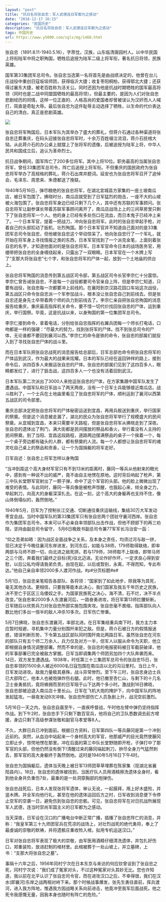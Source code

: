 ```yaml
---
layout: "post"
title: "抗日名将张自忠：军人武德连日军都为之感动"
date: "2018-12-17 16:15"
categories: "民国历史"
description: "抗日名将张自忠：军人武德连日军都为之感动"
tags: 中国历史
url: https://www.y5000.com/zgls/mg/1468.html
---
```






张自忠（1891.8.11-1940.5.16），字荩忱，汉族，山东临清唐园村人。以中华民国上将衔陆军中将之职殉国，牺牲后追授为陆军二级上将军衔，著名抗日将领，民族英雄。

国军第33集团军总司令。张自忠当选第一名将首先是由战绩决定的，他曾在台儿庄战役中重创日寇坂垣师团，获得临沂大捷；收复枣阳桐柏，获得鄂北大捷；还获得过襄东大捷，被老百姓称为活关公。同时还因为他是抗战时期牺牲的国军最高将领（同时也是二战中同盟国牺牲的最高将领）。但最主要的，是因为人们对张自忠悲剧经历的同情，这样一位正直的、人格高尚的爱国者却曾被误认为汉奸而人人喊打，简直是奇耻大辱。最后张自忠为这件耻辱主动选择了牺牲，以生命的代价表达自己的清白，真正是悲剧英雄。

![](https://img.y5000.com/uploads/allimg/130714/2-130G41UK4A3.jpg)

张自忠将军殉国后，日本军队为其举办了盛大的葬礼，但蒋介石通过各种渠道将张自忠迁葬重庆，在码头迎接张自忠将军时，十余万百姓啜泣流泪，蒋介石抚棺大恸。从此蒋介石的办公桌上就摆上了张将军的遗像，后被追授为陆军上将，中华人民共和国成立后，追认为革命烈士。

抗日战争期间，国军阵亡了200多位将军。其中上将10位。职务最高的当属张自忠将军，曾任33集团军总司令，阵亡后追授上将军衔。不但重庆的国民政府为张自忠将军举办了高规格的葬礼，蒋介石出席并题词。延安也为张自忠将军召开了追悼会，毛泽东、周恩来、朱德都送了挽联。

1940年5月16日，弹尽粮绝的张自忠将军，在湖北宜城县方家集的一座土坡南瓜店，被日军包围了。拂晓时分，南瓜店就受到了日军猛烈的炮击，一座不大的山坡被火海包围了。张自忠将军身边已经只剩下几个人，其中还有苏联的军事顾问。张自忠将军让副参谋长带着苏联军事顾问离开了，南瓜店战场上上的三间草房里只剩下了张自忠将军一个人。他的身上已经有多处伤口在流血，而日本鬼子已经冲上来了。一个日本军官，提着一把战刀，冲向张自忠将军。此时的张自忠举起手枪，对着自己的头部扣动了扳机，壮烈殉国。那个日本军官并不知道自己面对的是33集团军总司令张自忠，但他被张自忠这个举动惊呆了。他向张自忠行了一个军礼，就开始在将军身上寻找情报之类的东西，日本军官找到了一个派克金笔，上面刻着张自忠的名字，才知道他面对的是张自忠将军。日本军官命令日本的战场医务官，用绷带把张自忠的全身缠绕起来，只露出了一双眼睛。日本军官在一个木牌上写了“支那大将张自忠”七个字，和张自忠将军的尸体一起，放到一个土地庙的供台上。

张自忠将军殉国的消息传到第五战区司令部，第五战区司令长官李宗仁十分震惊。李宗仁曾告诫张自忠，不是每一个战役都要司令官亲自上阵，但是李宗仁知道，只要有战役，张自忠每一次都要冲上前线的。在襄阳到京汉路花园口车站这次战役，第五战区只命令张自忠派一个军参加战斗，根本没让张自忠自己到前线去。但是张自忠还是身先士卒带着两个师的兵力到前线去了。李宗仁亲自把张自忠殉国的消息报告给重庆，重庆最高指挥机关命令，要不惜一切代价找回张自忠的尸体，运到重庆，举行国祭。毕竟，这是抗战以来，以身殉国的第一位集团军总司令。

李宗仁接到命令，拿着电话，分别给张自忠指挥的右翼兵团每一个师长打电话，口吻都是一样的强硬：“尽最大的努力，找到张将军的尸体。找不到张总司令的尸体，无论谁都不要回到襄河以西。”李宗仁的命令是铁的命令，张自忠的部属们就投入到了寻找张自忠尸体的战斗里。

而在日本军队把张自忠战死的消息报告给总部后，日军总部也命令把张自忠将军的尸体运到武汉，作为最大的战果来炫耀。日本的军队已经在返回钟祥的路上，接到命令后，派四百多人来搬运张自忠的尸体。张自忠的部属们见到了这四百多人，眼睛都发红了，进行了狙击战，这四百多人一个也没有活着回到武汉。

日本军队第二次派出了3000人来抢运张自忠的尸体，在方家集跟中国军队发生了遭遇战。中国军队和日军战斗了两天两夜，没有一个日军士兵能够接近南瓜店。战斗胜利了，一个士兵在土地庙里看见了张自忠将军的尸体，顺利运到了襄河以西第五战区的司令部里。

重庆总部决定把张自忠将军的尸体秘密运送到宜昌，再用兵舰送到重庆，举行国家的祭奠。但是这个消息被走漏了，湖北的民众为张自忠将军举行了规模盛大的民间祭奠。从宜城到宜昌，本来只需要半天路程，但是张自忠将军从拂晓走到了深夜。张自忠的遗体出了荆门，满大街都是民间摆放的祭品和香火，举行着没有人主持的民间祭奠。到了当阳、宜昌这段路程，道路两边摆满祭品的桌子一个挨着一个，每一个桌子旁边都有磕头的人群，都有祭奠的人流。每一个人都想让张自忠将军的魂灵吃自己桌上的祭品和贡香，让一个为国捐躯的将军走好。

日军自述：张自忠上将军怎样以身殉国

“当冲到距这个高大身材军官只有不到13米的距离时，藤冈一等兵从他射来的眼光中，感到有一种说不出的威严，竟不由自主地愣在原地。这时背后响起了枪声，第三中队长堂野军官射出了一颗子弹，命中了这个军官的头部。他的脸上微微出现了难受的表情。与此同时，藤冈一等兵像是被枪声惊醒，也狠起心来，倾全身之力，举起刺刀，向高大的身躯深深扎去。在这一刻，这个高大的身躯再也支持不住，像山体倒塌似的，轰然倒地。”

1940年5月，日军为了控制长江交通、切断通往重庆运输线，集结30万大军发动枣宜会战。当时中国军队的第33集团军只有张自忠两个团驻守襄河西岸。张自忠作为集团军总司令，本来可以不必亲自率领部队出击作战，但他不顾部下的再三劝阻，坚持由副总司令留守，
5月6日晚致书副总司令兼77军军长冯治安一函：

“仰之吾弟如晤：因为战区全面战争之关系，及本身之责任，均须过河与敌一拼，现已决定于今晚往襄河东岸进发，到河东后，如能与38师，179师取得联络，即率两部与马师不顾一切，向北进之敌死拼。若与179师，38师取不上联络，即带马师之三个团，奔着我们最终之目标(死)往北迈进。无论作好作坏，一定求良心得到安慰，以后公私均得请我弟负责。由现在起，以后或暂别，永离，不得而知，专此布达。”他自己亲自率领2000多人渡河作战。#p#分页标题#e#  
  
5月1日，张自忠亲笔昭告各部队、各将领：“国家到了如此地步，除我等为其死，毫无其他办法。更相信，只要我等能本此决心，我们国家及我五千年历史之民族，决不至亡于区区三岛倭奴之手。为国家民族死之决心，海不清，石不烂，决不半点改变。”张自忠率2000多人东渡襄河后，一路奋勇进攻，将日军第13师拦腰斩断。日军随后以优势兵力对张自忠所部实施包围夹攻。张自忠毫不畏缩，指挥部队向人数比他们多出一倍半的敌人冲杀10多次。日军伤亡惨重。

5月7日拂晓，张自忠东渡襄河，率部北进。在日军集结重兵南下时，我方主力本应暂时规避，寻机集中力量分别围歼来犯之敌。但是，蒋介石被日方的假情报迷惑，错误判断形势，下令第五战区部队同时围歼南北两路日军。虽然张自忠在河东的部队只有五个师二万余人，兵力仅及对方一半，但军人以服从命令为天职，他立即根据自身情况调整部署。然而不幸的是，张自忠的电报密码被日军截获破译，他的军事部署已完全被敌方掌握。日军当即调集两个师团另加四个大队奔袭而来。14日，双方发生遭遇战。1938年，时任第三十三集团军总司令的张自忠15日，张自忠率领的1500余人被近6000名日寇包围在南瓜店以北的沟沿里村。当日上午，日军发动进攻。敌我力量极其悬殊，战斗异常惨烈。至下午三时，张自忠身边士兵已大部阵亡，他本人也被炮弹炸伤右腿。此时，他已撤至杏仁山，与剩下的十几名卫士奋勇抵抗，竟将蜂拥而至的日军阻于山下达两个多小时。激战到16日佛晓，张自忠部被迫退入南瓜店十里长山。日军在飞机大炮的掩护下，向中国军队的阵地发起猛攻。一昼夜发动9次冲锋。张自忠所部伤亡人员急剧上升，战况空前激烈。

5月16日一天之内，张自忠自晨至午，一直疾呼督战，午时他左臂中弹仍坚持指挥作战。到下午2时，张自忠手下只剩下数百官兵，他将自己的卫队悉数调去前方增援，身边只剩下高级参谋张敬和副官马孝堂等8人。

不久，大群日兵已冲到面前。根据日方资料，日军第四队一等兵藤冈是第一个冲到近前的。突然，从血泊中站起来一个身材高大的军官，他那威严的目光竟然使藤冈立即止步，惊愕地愣在那里。冲在后面的第三中队长堂野随即开枪，子弹打中了那军官的头部，但他仍然没有倒下!清醒过来的藤冈端起刺刀，拚尽全身力气猛然刺去，那军官的高大身躯终于轰然倒地。这时是1940年5月16日下午4时。

张自忠为国捐躯后，遗体当天晚上被日军13师团草草埋葬在陈家集（现湖北省襄阳县内）。18日，张自忠的遗体被找到，当医疗队人员用酒精擦洗遗体全身时，看到他全身共负重伤7处，最重的是一处洞穿胸部的炮弹伤。

张自忠战死后，日本人发现张将军遗体，审认无讹，一起膜拜，用上好木盛殓，并竖木牌。并全军向他行礼，甚至在他的遗体运回后方之时，日军收到消息便下令停止空军的空袭一日，避免伤到张自忠的忠骸。可见，张自忠将军在对日抗战所展现军人武德，连当时崇尚军国主义的日军都为之感动。

当天深夜，日军设在汉口的广播电台中断正常广播，插播了张自忠阵亡的消息，并称：“我皇军第三十九师团官兵在荒凉的战场上，对壮烈战死的绝代勇将，奉上了最虔诚的崇敬的默祷，并将遗骸庄重收殓入棺，拟用专机运送汉口。”

日军对张自忠将军表现了极大的崇敬，由军医用酒精仔细清洗遗体，并包扎好伤口，郑重装殓，放进赶制的棺材里。此棺被葬于一处山坡上，并立墓碑，上书：“支那大将张自忠之墓”。

事隔十六年之后，1956年冈村宁次在日本东京与来访的何应钦曾谈到了张自忠之死，冈村宁次说：“我们成了冤家对头，不过这种冤家对头其妙无比。您也许知道，我以前在北平认识了张自忠司令官，而在进攻汉口之后，不幸得很，我们在汉水(即襄河)东岸之战两相对峙下来。那个时候战事爆发，张先生勇往直前，挥兵渡河，进入我方阵地，惟遇我方因战略关系向前进击，他竟冲至我军后面战死。他之死令我感慨无量，因我本身也随时有阵亡的危险。”

